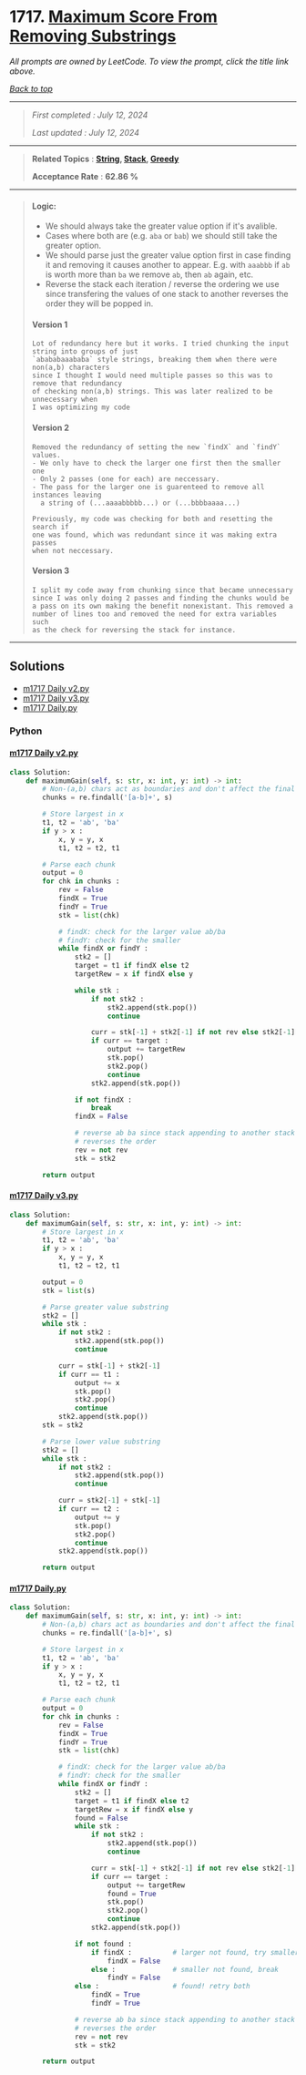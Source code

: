 # 1717. [Maximum Score From Removing Substrings](<https://leetcode.com/problems/maximum-score-from-removing-substrings>)

*All prompts are owned by LeetCode. To view the prompt, click the title link above.*

*[Back to top](<../README.md>)*

------

> *First completed : July 12, 2024*
>
> *Last updated : July 12, 2024*

------

> **Related Topics** : **[String](<by_topic/String.md>), [Stack](<by_topic/Stack.md>), [Greedy](<by_topic/Greedy.md>)**
>
> **Acceptance Rate** : **62.86 %**

------

> #### Logic:
> - We should always take the greater value option if it's avalible.
> - Cases where both are (e.g. `aba` or `bab`) we should still take
> the greater option.
> - We should parse just the greater value option first in case 
> finding it and removing it causes another to appear. E.g. with `aaabbb` 
> if `ab` is worth more than `ba` we remove `ab`, then `ab` again, etc.
> - Reverse the stack each iteration / reverse the ordering we use since 
> transfering the values of one stack to another reverses the order they 
> will be popped in.
> 
> 
> #### Version 1
> ```
> Lot of redundancy here but it works. I tried chunking the input string into groups of just 
> `abababaaababa` style strings, breaking them when there were non(a,b) characters 
> since I thought I would need multiple passes so this was to remove that redundancy 
> of checking non(a,b) strings. This was later realized to be unnecessary when 
> I was optimizing my code
> ```
> 
> #### Version 2
> ```
> Removed the redundancy of setting the new `findX` and `findY` values.
> - We only have to check the larger one first then the smaller one
> - Only 2 passes (one for each) are neccessary.
> - The pass for the larger one is guarenteed to remove all instances leaving
>   a string of (...aaaabbbbb...) or (...bbbbaaaa...)
> 
> Previously, my code was checking for both and resetting the search if 
> one was found, which was redundant since it was making extra passes 
> when not neccessary.
> ```
> 
> 
> #### Version 3
> ```
> I split my code away from chunking since that became unnecessary 
> since I was only doing 2 passes and finding the chunks would be 
> a pass on its own making the benefit nonexistant. This removed a 
> number of lines too and removed the need for extra variables such 
> as the check for reversing the stack for instance.
> ```

------

## Solutions

- [m1717 Daily v2.py](<../my-submissions/m1717 Daily v2.py>)
- [m1717 Daily v3.py](<../my-submissions/m1717 Daily v3.py>)
- [m1717 Daily.py](<../my-submissions/m1717 Daily.py>)
### Python
#### [m1717 Daily v2.py](<../my-submissions/m1717 Daily v2.py>)
```Python
class Solution:
    def maximumGain(self, s: str, x: int, y: int) -> int:
        # Non-(a,b) chars act as boundaries and don't affect the final score
        chunks = re.findall('[a-b]+', s)

        # Store largest in x
        t1, t2 = 'ab', 'ba'
        if y > x :
            x, y = y, x
            t1, t2 = t2, t1

        # Parse each chunk
        output = 0
        for chk in chunks :
            rev = False
            findX = True
            findY = True
            stk = list(chk)

            # findX: check for the larger value ab/ba
            # findY: check for the smaller
            while findX or findY :
                stk2 = []
                target = t1 if findX else t2
                targetRew = x if findX else y

                while stk :
                    if not stk2 :
                        stk2.append(stk.pop())
                        continue

                    curr = stk[-1] + stk2[-1] if not rev else stk2[-1] + stk[-1]
                    if curr == target :
                        output += targetRew
                        stk.pop()
                        stk2.pop()
                        continue
                    stk2.append(stk.pop())

                if not findX :
                    break
                findX = False

                # reverse ab ba since stack appending to another stack
                # reverses the order
                rev = not rev
                stk = stk2

        return output
```

#### [m1717 Daily v3.py](<../my-submissions/m1717 Daily v3.py>)
```Python
class Solution:
    def maximumGain(self, s: str, x: int, y: int) -> int:
        # Store largest in x
        t1, t2 = 'ab', 'ba'
        if y > x :
            x, y = y, x
            t1, t2 = t2, t1

        output = 0
        stk = list(s)

        # Parse greater value substring
        stk2 = []
        while stk :
            if not stk2 :
                stk2.append(stk.pop())
                continue

            curr = stk[-1] + stk2[-1]
            if curr == t1 :
                output += x
                stk.pop()
                stk2.pop()
                continue
            stk2.append(stk.pop())
        stk = stk2

        # Parse lower value substring
        stk2 = []
        while stk :
            if not stk2 :
                stk2.append(stk.pop())
                continue

            curr = stk2[-1] + stk[-1]
            if curr == t2 :
                output += y
                stk.pop()
                stk2.pop()
                continue
            stk2.append(stk.pop())

        return output
```

#### [m1717 Daily.py](<../my-submissions/m1717 Daily.py>)
```Python
class Solution:
    def maximumGain(self, s: str, x: int, y: int) -> int:
        # Non-(a,b) chars act as boundaries and don't affect the final score
        chunks = re.findall('[a-b]+', s)

        # Store largest in x
        t1, t2 = 'ab', 'ba'
        if y > x :
            x, y = y, x
            t1, t2 = t2, t1

        # Parse each chunk
        output = 0
        for chk in chunks :
            rev = False
            findX = True
            findY = True
            stk = list(chk)

            # findX: check for the larger value ab/ba
            # findY: check for the smaller
            while findX or findY :
                stk2 = []
                target = t1 if findX else t2
                targetRew = x if findX else y
                found = False
                while stk :
                    if not stk2 :
                        stk2.append(stk.pop())
                        continue

                    curr = stk[-1] + stk2[-1] if not rev else stk2[-1] + stk[-1]
                    if curr == target :
                        output += targetRew
                        found = True
                        stk.pop()
                        stk2.pop()
                        continue
                    stk2.append(stk.pop())

                if not found :
                    if findX :          # larger not found, try smaller
                        findX = False
                    else :              # smaller not found, break
                        findY = False
                else :                  # found! retry both
                    findX = True
                    findY = True

                # reverse ab ba since stack appending to another stack
                # reverses the order
                rev = not rev
                stk = stk2

        return output
```

